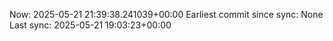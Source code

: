 Now: 2025-05-21 21:39:38.241039+00:00 Earliest commit since sync: None Last sync: 2025-05-21 19:03:23+00:00

